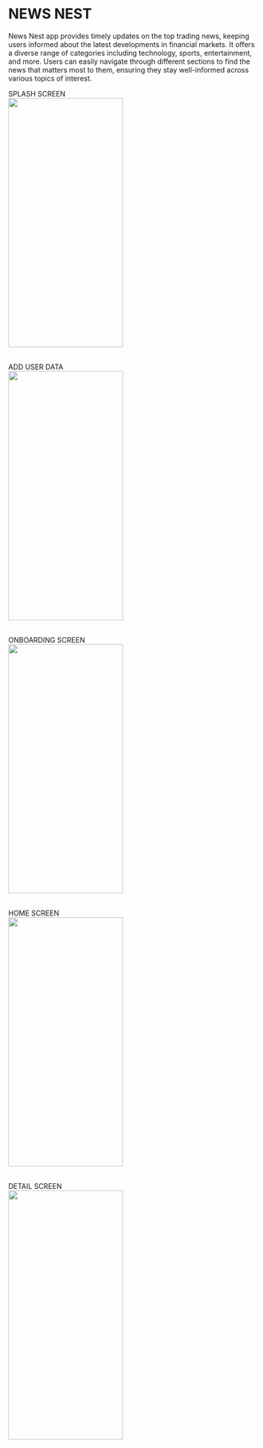 # NEWS NEST
News Nest app provides timely updates on the top trading news, keeping users informed about the latest developments in financial markets. It offers a diverse range of categories including technology, sports, entertainment, and more. Users can easily navigate through different sections to find the news that matters most to them, ensuring they stay well-informed across various topics of interest.<br/>

SPLASH SCREEN<br/>
<img src="https://github.com/user-attachments/assets/91ead098-c7d1-400a-99ec-cc5f02d9f7fa" width="230" height="500"><br/><br/>

ADD USER DATA<br/>
<img src="https://github.com/user-attachments/assets/68234c6c-447b-4011-9ea8-bb94ad95ba0a" width="230" height="500"><br/><br/>

ONBOARDING SCREEN<br/>
<img src="https://github.com/user-attachments/assets/a962f837-d17b-4419-b713-35cdf6a8744e" width="230" height="500"><br/><br/>

HOME SCREEN<br/>
<img src="https://github.com/user-attachments/assets/65c1de43-28e9-4b4a-8709-66901512e7c4" width="230" height="500"><br/><br/>

DETAIL SCREEN<br/>
<img src="https://github.com/user-attachments/assets/27a89184-f3b9-4b8e-b97b-721098e9f014" width="230" height="500"><br/><br/>







